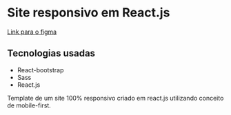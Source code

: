 # Site responsivo em React.js

<a href="https://www.figma.com/file/sh3HR7Yp7gYLl3pfogDI0H/templatelanding?node-id=0%3A1">Link para o figma</a>

## Tecnologias usadas

- React-bootstrap
- Sass
- React.js

Template de um site 100% responsivo criado em react.js utilizando conceito de mobile-first.
